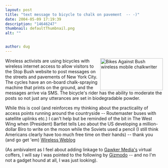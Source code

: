 ```yaml
---
layout: post
title: "text message to bicycle to chalk on pavement  -- -)"
date: 2004-05-09 17:19:39
description: "14646247"
thumbnail: defaultThumbnail.png
alt: ""


author: dug
---
```


<p><img src="http://www.donkeyontheedge.com/i/bikes_against_bush.jpg" width="200" height="102" align="right" alt="Bikes Against Bush wireless mobile chalkwriter" />Wireless activists are using bicycles with wireless internet access to allow visitors to the Stop Bush website to post messages on the streets and pavements of New York City. The cycles have an on-board chalk-spraying machine that prints on the ground, and the messages arrive via <span class="caps">SMS.</span> The bicycle's rider has the ability to moderate the posts so not just any utterances are set in biodegradable powder.</p>

<p>While this is cool (and reinforces my thinking about the practicality of access points running around the countryside -- Routemaster buses with satellite uplinks etc.) I can't help but be reminded of the bit in The West Wing when (President) Bartlet tells Leo about the US developing a million-dollar Biro to write on the moon while the Soviets used a pencil (I still think Americans clearly have too much free time on their hands) -- thank you (and go get 'em) <a href="http://wireless.weblogsinc.com/entry/7559113812378657">Wireless Weblog</a></p>

<p>(As ambivalent as I feel about adding linkage to <a href="http://www.gawker.com/">Gawker Media's</a> virtual coffers, I will say I was pointed to the following by <a href="http://www.gizmodo.com">Gizmodo</a> -- and no I'm not a gadget hound at all, I was just looking).</p>
